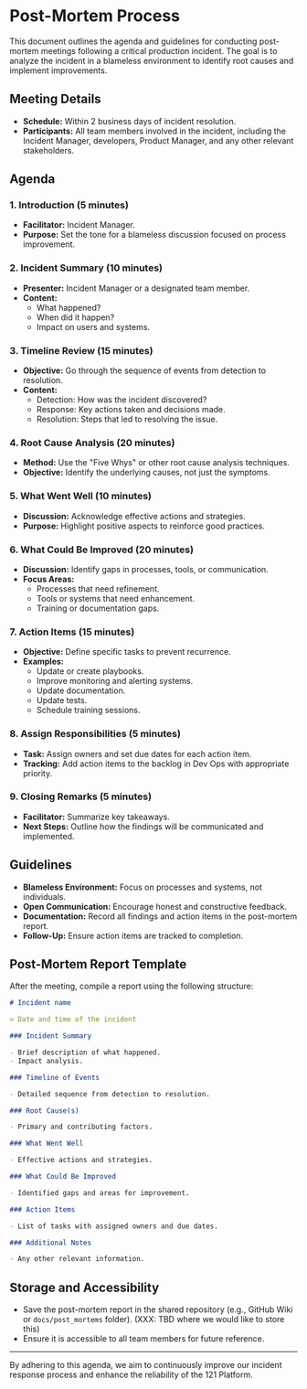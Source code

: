 # Post-Mortem Process

This document outlines the agenda and guidelines for conducting post-mortem meetings following a critical production incident. The goal is to analyze the incident in a blameless environment to identify root causes and implement improvements.

## Meeting Details

- **Schedule:** Within 2 business days of incident resolution.
- **Participants:** All team members involved in the incident, including the Incident Manager, developers, Product Manager, and any other relevant stakeholders.

## Agenda

### 1. Introduction (5 minutes)

- **Facilitator:** Incident Manager.
- **Purpose:** Set the tone for a blameless discussion focused on process improvement.

### 2. Incident Summary (10 minutes)

- **Presenter:** Incident Manager or a designated team member.
- **Content:**
  - What happened?
  - When did it happen?
  - Impact on users and systems.

### 3. Timeline Review (15 minutes)

- **Objective:** Go through the sequence of events from detection to resolution.
- **Content:**
  - Detection: How was the incident discovered?
  - Response: Key actions taken and decisions made.
  - Resolution: Steps that led to resolving the issue.

### 4. Root Cause Analysis (20 minutes)

- **Method:** Use the "Five Whys" or other root cause analysis techniques.
- **Objective:** Identify the underlying causes, not just the symptoms.

### 5. What Went Well (10 minutes)

- **Discussion:** Acknowledge effective actions and strategies.
- **Purpose:** Highlight positive aspects to reinforce good practices.

### 6. What Could Be Improved (20 minutes)

- **Discussion:** Identify gaps in processes, tools, or communication.
- **Focus Areas:**
  - Processes that need refinement.
  - Tools or systems that need enhancement.
  - Training or documentation gaps.

### 7. Action Items (15 minutes)

- **Objective:** Define specific tasks to prevent recurrence.
- **Examples:**
  - Update or create playbooks.
  - Improve monitoring and alerting systems.
  - Update documentation.
  - Update tests.
  - Schedule training sessions.

### 8. Assign Responsibilities (5 minutes)

- **Task:** Assign owners and set due dates for each action item.
- **Tracking:** Add action items to the backlog in Dev Ops with appropriate priority.

### 9. Closing Remarks (5 minutes)

- **Facilitator:** Summarize key takeaways.
- **Next Steps:** Outline how the findings will be communicated and implemented.

## Guidelines

- **Blameless Environment:** Focus on processes and systems, not individuals.
- **Open Communication:** Encourage honest and constructive feedback.
- **Documentation:** Record all findings and action items in the post-mortem report.
- **Follow-Up:** Ensure action items are tracked to completion.

## Post-Mortem Report Template

After the meeting, compile a report using the following structure:

```markdown
# Incident name

> Date and time of the incident

### Incident Summary

- Brief description of what happened.
- Impact analysis.

### Timeline of Events

- Detailed sequence from detection to resolution.

### Root Cause(s)

- Primary and contributing factors.

### What Went Well

- Effective actions and strategies.

### What Could Be Improved

- Identified gaps and areas for improvement.

### Action Items

- List of tasks with assigned owners and due dates.

### Additional Notes

- Any other relevant information.
```

## Storage and Accessibility

- Save the post-mortem report in the shared repository (e.g., GitHub Wiki or `docs/post_mortems` folder). (XXX: TBD where we would like to store this)
- Ensure it is accessible to all team members for future reference.

---

By adhering to this agenda, we aim to continuously improve our incident response process and enhance the reliability of the 121 Platform.
